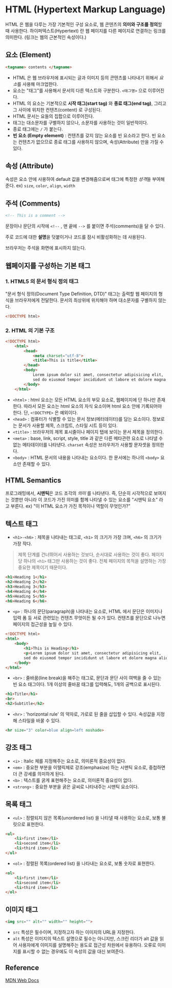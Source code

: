 # HTML (Hypertext Markup Language)
HTML 은 웹을 다루는 가장 기본적인 구성 요소로, 웹 콘텐츠의 **의미와 구조를 정의**할 때 사용한다.
하이퍼텍스트(Hypertext) 란 웹 페이지를 다른 페이지로 연결하는 링크를 의미한다. (링크는 웹의 근본적인 속성이다.)

 

## 요소 (Element)

```html
<tagname> contents </tagname>

```

- HTML 은 웹 브라우저에 표시되는 글과 이미지 등의 콘텐츠를 나타내기 위해서 *요소*를 사용해 마크업한다.
- 요소는 "태그"를 사용해서 문서의 다른 텍스트와 구분한다. `<태그명>` 으로 이루어진다.
- HTML 의 요소는 기본적으로 **시작 태그(start tag)** 와 **종료 태그(end tag)**, 그리고 그 사이에 위치한 컨텐츠(content) 로 구성된다.
- HTML 문서는 요들의 집합으로 이루어진다.
- 태그는 대소문자를 구별하지 않으나, 소문자를 사용하는 것이 일반적이다.
- 종료 태그에는 `/` 가 붙는다.
- **빈 요소 (Empty element)** : 컨텐츠를 갖지 않는 요소를 빈 요소라고 한다. 빈 요소는 컨텐츠가 없으므로 종료 태그를 사용하지 않으며, 속성(Attribute) 만을 가질 수 있다.



## 속성 (Attribute)

속성은 요소 안에 사용하여 default 값을 변경해줌으로써 태그에 특정한 *성격*을 부여해 준다.
ex) `size`, `color`, `align`, `width`



## 주석 (Comments)

```html
<!-- This is a comment -->
```

문장이나 문단의 시작에 `<!--` , 맨 끝에 `-->` 를 붙이면 주석(comments)을 달 수 있다. 

주로 코드에 대한 **설명**을 덧붙이거나 코드를 잠시 비활성화하는 데 사용된다.

브라우저는 주석을 화면에 표시하지 않는다.
	
	

## 웹페이지를 구성하는 기본 태그

### 1. HTML5 의 문서 형식 정의 태그

"문서 형식 정의(Document Type Definition, DTD)" 태그는 출력할 웹 페이지의 형식을 브라우저에게 전달한다. 문서의 최상위에 위치해야 하며 대소문자를 구별하지 않는다.

```html
<!DOCTYPE html>
```

### 2. HTML 의 기본 구조

```html
<!DOCTYPE html>
	<html>
		<head>
			<meta charset="utf-8">
			<title>This is title</title>
		</head>
		<body>
			Lorem ipsum dolor sit amet, consectetur adipisicing elit,
			sed do eiusmod tempor incididunt ut labore et dolore magna aliqua.
		</body>
	</html>
```

- `<html>` : html 요소는 모든 HTML 요소의 부모 요소로, 웹페이지에 단 하나만 존재한다. 따라서 모든 요소는 html 요소의 자식 요소이며 html 요소 안에 기록되어야 한다. 단, `<!DOCTYPE>` 은 예외이다.
- `<head>` : 컴퓨터가 식별할 수 있는 문서 정보(메터데이터)를 담는 요소이다. 정보로는 문서가 사용할 제목, 스크립트, 스타일 시트 등이 있다.
- `<title>` : 브라우저의 제목 표시줄이나 페이지 탭에 보이는 문서 제목을 정의한다.
- `<meta>` : base, link, script, style, title 과 같은 다른 메타관련 요소로 나타낼 수 없는 메타데이터를 나타낸다. `charset` 속성은 브라우저가 사용할 문자셋을 정의한다.
- `<body>` : HTML 문서의 내용을 나타내는 요소이다. 한 문서에는 하나의 `<body>` 요소만 존재할 수 있다.



	
## HTML Semantics
프로그래밍에서, **시맨틱**은 코드 조각의 *의미* 를 나타낸다.
즉, 단순히 시각적으로 보여지는 것뿐만 아니라 이 코드가 가진 의미를 함께 나타낼 수 있는 요소를 "시맨틱 요소" 라고 부른다.
ex) "이 HTML 요소가 가진 목적이나 역할이 무엇인가?"

	
	
## 텍스트 태그


- `<h1>-<h6>` : 제목을 나타내는 태그로, `<h1>` 의 크기가 가장 크며, `<h6>` 의 크기가 가장 작다.
> 제목 단계를 건너뛰어서 사용하는 것보다, 순서대로 사용하는 것이 좋다.
> 페이지 당 하나의 `<h1>` 태그만 사용하는 것이 좋다. 전체 페이지의 목적을 설명하는 가장 중요한 제목이기 때문이다.

```html
<h1>Heading 1</h1>
<h2>Heading 2</h2>
<h3>Heading 3</h3>
<h4>Heading 4</h4>
<h5>Heading 5</h5>
<h6>Heading 6</h6>
```
- `<p>` : 하나의 문단(paragraph)을 나타내는 요소로, HTML 에서 문단은 이미지나 입력 폼 등 서로 관련있는 컨텐츠 무엇이든 될 수가 있다. 컨텐츠를 문단으로 나누면 페이지의 접근성을 높일 수 있다.

```html
<!DOCTYPE html>
<html>
	<body>
		<h1>This is Heading</h1>
		<p>Lorem ipsum dolor sit amet, consectetur adipisicing elit,
		sed do eiusmod tempor incididunt ut labore et dolore magna aliqua.</p>
	</body>
</html>
```

- `<br>` : 줄바꿈(line break)을 해주는 태그로, 문단과 문단 사이 여백을 줄 수 있는 빈 요소 태그이다. 1개 이상의 줄바꿈 태그를 입력해도, 1개의 공백으로 표시된다.

```html
<h1>Title</h1>
<br>
<h2>Subtitle</h2>
```

- `<hr>` : 'horizontal rule' 의 약자로, 가로로 된 줄을 삽입할 수 있다. 속성값을 지정해 스타일을 바꿀 수 있다.
```html
<hr size="3" color=blue align=left noshade>
```



## 강조 태그
- `<i>` : Italic 체를 지정해주는 요소로, 의미론적 중요성이 없다.
- `<em>` : 중요한 부분을 이탤릭체로 강조(emphasize) 하는 시맨틱 요소로, 중첩하면 더 큰 강세를 의미하게 된다.
- `<b>` : 텍스트를 굵게 표현해주는 요소로, 의미론적 중요성이 없다.
- `<strong>` : 중요한 부분을 굵은 글씨로 나타내주는 시맨틱 요소이다.



## 목록 태그
- `<ul>` : 정렬되지 않은 목록(unordered list) 을 나타낼 때 사용하는 요소로, 보통 불릿으로 표현한다.

```html
<ul>
	<li>first item</li>
	<li>second item</li>
	<li>third item</li>
</ul>
```

- `<ol>` : 정렬된 목록(ordered list) 을 나타내는 요소로, 보통 숫자로 표현한다.

```html
<ol>
	<li>first item</li>
	<li>second item</li>
	<li>third item</li>
</ol>
```

## 이미지 태그
```html
<img src="" alt="" width="" height="">
```
- `src` 특성은 필수이며, 지정하고자 하는 이미지의 URL을 지정한다.
- `alt` 특성은 이미지의 텍스트 설명으로 필수는 아니지만, 스크린 리더가 alt 값을 읽어 사용자에게 이미지를 설명해주는 용도로 접근성 차원에서 유용하다. 오류로 이미지를 표시할 수 없는 경우에도 이 속성의 값을 대신 보여준다.

	
	
## Reference
[MDN Web Docs](https://developer.mozilla.org/ko/docs/Web/HTML)
